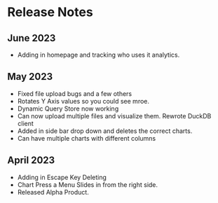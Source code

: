 # Release Notes


## June 2023
- Adding in homepage and tracking who uses it analytics.

## May 2023
- Fixed file upload bugs and a few others
- Rotates Y Axis values so you could see mroe.
- Dynamic Query Store now working
- Can now upload multiple files and visualize them. Rewrote DuckDB client
- Added in side bar drop down and deletes the correct charts. 
- Can have multiple charts with different columns

## April 2023
- Adding in Escape Key Deleting 
- Chart Press a Menu Slides in from the right side.
- Released Alpha Product.


